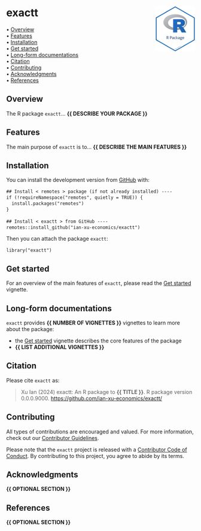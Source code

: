 <!-- README.md is generated from README.Rmd. Please edit that file -->

# exactt <img src="man/figures/package-sticker.png" align="right" style="float:right; height:120px;"/>

<!-- badges: start -->
<!-- badges: end -->
<p align="left">
• <a href="#overview">Overview</a><br> •
<a href="#features">Features</a><br> •
<a href="#installation">Installation</a><br> •
<a href="#get-started">Get started</a><br> •
<a href="#long-form-documentations">Long-form documentations</a><br> •
<a href="#citation">Citation</a><br> •
<a href="#contributing">Contributing</a><br> •
<a href="#acknowledgments">Acknowledgments</a><br> •
<a href="#references">References</a>
</p>

## Overview

The R package `exactt`… **{{ DESCRIBE YOUR PACKAGE }}**

## Features

The main purpose of `exactt` is to… **{{ DESCRIBE THE MAIN FEATURES }}**

## Installation

You can install the development version from
[GitHub](https://github.com/) with:

    ## Install < remotes > package (if not already installed) ----
    if (!requireNamespace("remotes", quietly = TRUE)) {
      install.packages("remotes")
    }

    ## Install < exactt > from GitHub ----
    remotes::install_github("ian-xu-economics/exactt")

Then you can attach the package `exactt`:

    library("exactt")

## Get started

For an overview of the main features of `exactt`, please read the [Get
started](https://ian-xu-economics.github.io/exactt/articles/exactt.html)
vignette.

## Long-form documentations

`exactt` provides **{{ NUMBER OF VIGNETTES }}** vignettes to learn more
about the package:

-   the [Get
    started](https://ian-xu-economics.github.io/exactt/articles/exactt.html)
    vignette describes the core features of the package
-   **{{ LIST ADDITIONAL VIGNETTES }}**

## Citation

Please cite `exactt` as:

> Xu Ian (2024) exactt: An R package to **{{ TITLE }}**. R package
> version 0.0.0.9000. <https://github.com/ian-xu-economics/exactt/>

## Contributing

All types of contributions are encouraged and valued. For more
information, check out our [Contributor
Guidelines](https://github.com/ian-xu-economics/exactt/blob/main/CONTRIBUTING.md).

Please note that the `exactt` project is released with a [Contributor
Code of
Conduct](https://contributor-covenant.org/version/2/1/CODE_OF_CONDUCT.html).
By contributing to this project, you agree to abide by its terms.

## Acknowledgments

**{{ OPTIONAL SECTION }}**

## References

**{{ OPTIONAL SECTION }}**
